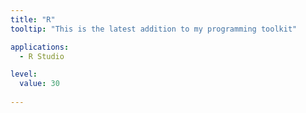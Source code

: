 ```yaml
---
title: "R"
tooltip: "This is the latest addition to my programming toolkit" 

applications:
  - R Studio

level:
  value: 30
 
---
```

